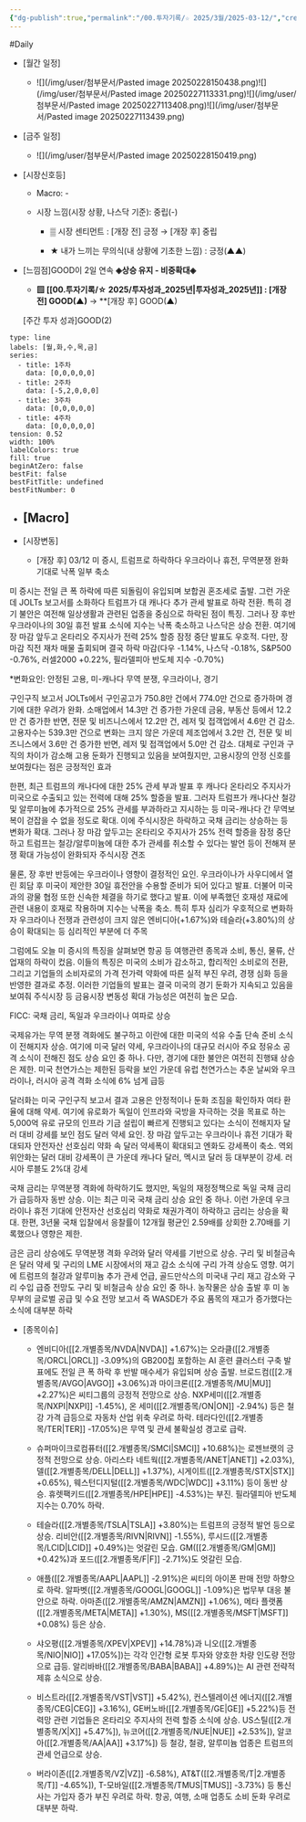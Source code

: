 ```yaml
---
{"dg-publish":true,"permalink":"/00.투자기록/☆ 2025/3월/2025-03-12/","created":"2025-03-12T11:46:27.573+09:00","updated":"2025-06-03T20:07:54.063+09:00"}
---
```


#Daily 


- [월간 일정]
	- ![](/img/user/첨부문서/Pasted image 20250228150438.png)![](/img/user/첨부문서/Pasted image 20250227113331.png)![](/img/user/첨부문서/Pasted image 20250227113408.png)![](/img/user/첨부문서/Pasted image 20250227113439.png)

- [금주 일정]
	- ![](/img/user/첨부문서/Pasted image 20250228150419.png)



- [시장신호등]
	- Macro: -
	  
	- 시장 느낌(시장 상황, 나스닥 기준): 중립(-)
	  
		  
		- ▒ 시장 센티먼트 : [개장 전] 긍정 → [개장 후]  중립
		  
		- ★ 내가 느끼는 무의식(내 상황에 기초한 느낌) : 긍정(▲▲)




- [느낌점]GOOD이 2일 연속 **◈상승 유지 - 비중확대◈** 
	  
	- **▨ [[00.투자기록/☆ 2025/투자성과_2025년\|투자성과_2025년]] : [개장 전] GOOD(▲)** → **[개장 후] GOOD(▲)
	   
	[주간 투자 성과]GOOD(2) 

```chart
type: line
labels: [월,화,수,목,금]
series:
  - title: 1주차
    data: [0,0,0,0,0]
  - title: 2주차
    data: [-5,2,0,0,0]
  - title: 3주차
    data: [0,0,0,0,0]
  - title: 4주차
    data: [0,0,0,0,0]
tension: 0.52
width: 100%
labelColors: true
fill: true
beginAtZero: false
bestFit: false
bestFitTitle: undefined
bestFitNumber: 0
```




- [Macro]
	- 





- [시장변동]
	- [개장 후] 03/12 미 증시, 트럼프로 하락하다 우크라이나 휴전, 무역분쟁 완화 기대로 낙폭 일부 축소

미 증시는 전일 큰 폭 하락에 따른 되돌림이 유입되며 보합권 혼조세로 출발. 그런 가운데 JOLTs 보고서를 소화하다 트럼프가 대 캐나다 추가 관세 발표로 하락 전환. 특히 경기 불안은 여전해 일상생활과 관련된 업종을 중심으로 하락된 점이 특징. 그러나 장 후반 우크라이나의 30일 휴전 발표 소식에 지수는 낙폭 축소하고 나스닥은 상승 전환. 여기에 장 마감 앞두고 온타리오 주지사가 전력 25% 할증 잠정 중단 발표도 우호적. 다만, 장 마감 직전 재차 매물 출회되며 결국 하락 마감(다우 -1.14%, 나스닥 -0.18%, S&P500 -0.76%, 러셀2000 +0.22%, 필라델피아 반도체 지수 -0.70%)

*변화요인: 안정된 고용, 미-캐나다 무역 분쟁, 우크라이나, 경기

구인구직 보고서 JOLTs에서 구인공고가 750.8만 건에서 774.0만 건으로 증가하며 경기에 대한 우려가 완화. 소매업에서 14.3만 건 증가한 가운데 금융, 부동산 등에서 12.2만 건 증가한 반면, 전문 및 비즈니스에서 12.2만 건, 레저 및 접객업에서 4.6만 건 감소. 고용자수는 539.3만 건으로 변화는 크지 않은 가운데 제조업에서 3.2만 건, 전문 및 비즈니스에서 3.6만 건 증가한 반면, 레저 및 접객업에서 5.0만 건 감소. 대체로 구인과 구직의 차이가 감소해 고용 둔화가 진행되고 있음을 보여줬지만, 고용시장의 안정 신호를 보여줬다는 점은 긍정적인 효과

한편, 최근 트럼프의 캐나다에 대한 25% 관세 부과 발표 후 캐나다 온타리오 주지사가 미국으로 수출되고 있는 전력에 대해 25% 할증을 발표. 그러자 트럼프가 캐나다산 철강 및 알루미늄에 추가적으로 25% 관세를 부과하라고 지시하는 등 미국-캐나다 간 무역보복이 걷잡을 수 없을 정도로 확대. 이에 주식시장은 하락하고 국채 금리는 상승하는 등 변화가 확대. 그러나 장 마감 앞두고는 온타리오 주지사가 25% 전력 할증을 잠정 중단하고 트럼프는 철강/알루미늄에 대한 추가 관세를 취소할 수 있다는 발언 등이 전해져 분쟁 확대 가능성이 완화되자 주식시장 견조

물론, 장 후반 반등에는 우크라이나 영향이 결정적인 요인. 우크라이나가 사우디에서 열린 회담 후 미국이 제안한 30일 휴전안을 수용할 준비가 되어 있다고 발표. 더불어 미국과의 광물 협정 또한 신속한 체결을 하기로 했다고 발표. 이에 부족했던 호재성 재료에 관련 내용이 호재로 작용하며 지수는 낙폭을 축소. 특히 투자 심리가 우호적으로 변화하자 우크라이나 전쟁과 관련성이 크지 않은 엔비디아(+1.67%)와 테슬라(+3.80%)의 상승이 확대되는 등 심리적인 부분에 더 주목 

그럼에도 오늘 미 증시의 특징을 살펴보면 항공 등 여행관련 종목과 소비, 통신, 물류, 산업재의 하락이 컸음. 이들의 특징은 미국의 소비가 감소하고, 합리적인 소비로의 전환, 그리고 기업들의 소비자로의 가격 전가력 약화에 따른 실적 부진 우려, 경쟁 심화 등을 반영한 결과로 추정. 이러한 기업들의 발표는 결국 미국의 경기 둔화가 지속되고 있음을 보여줘 주식시장 등 금융시장 변동성 확대 가능성은 여전히 높은 모습.

FICC: 국채 금리, 독일과 우크라이나 여파로 상승

국제유가는 무역 분쟁 격화에도 불구하고 이란에 대한 미국의 석유 수출 단속 준비 소식이 전해지자 상승. 여기에 미국 달러 약세, 우크라이나의 대규모 러시아 주요 정유소 공격 소식이 전해진 점도 상승 요인 중 하나. 다만, 경기에 대한 불안은 여전히 진행돼 상승은 제한. 미국 천연가스는 제한된 등락을 보인 가운데 유럽 천연가스는 추운 날씨와 우크라이나, 러시아 공격 격화 소식에 6% 넘게 급등

달러화는 미국 구인구직 보고서 결과 고용은 안정적이나 둔화 조짐을 확인하자 여타 환율에 대해 약세. 여기에 유로화가 독일이 인프라와 국방을 자극하는 것을 목표로 하는 5,000억 유로 규모의 인프라 기금 설립이 빠르게 진행되고 있다는 소식이 전해지자 달러 대비 강세를 보인 점도 달러 약세 요인. 장 마감 앞두고는 우크라이나 휴전 기대가 확대되자 안전자산 선호심리 약화 속 달러 약세폭이 확대되고 엔화도 강세폭이 축소. 역외 위안화는 달러 대비 강세폭이 큰 가운데 캐나다 달러, 멕시코 달러 등 대부분이 강세. 러시아 루블도 2%대 강세

국채 금리는 무역분쟁 격화에 하락하기도 했지만, 독일의 재정정책으로 독일 국채 금리가 급등하자 동반 상승. 이는 최근 미국 국채 금리 상승 요인 중 하나. 이런 가운데 우크라이나 휴전 기대에 안전자산 선호심리 약화로 채권가격이 하락하고 금리는 상승을 확대. 한편, 3년물 국채 입찰에서 응찰률이 12개월 평균인 2.59배를 상회한 2.70배를 기록했으나 영향은 제한. 

금은 금리 상승에도 무역분쟁 격화 우려와 달러 약세를 기반으로 상승. 구리 및 비철금속은 달러 약세 및 구리의 LME 시장에서의 재고 감소 소식에 구리 가격 상승도 영향. 여기에 트럼프의 철강과 알루미늄 추가 관세 언급, 골드만삭스의 미국내 구리 재고 감소와 구리 수입 급증 전망도 구리 및 비철금속 상승 요인 중 하나. 농작물은 상승 출발 후 미 농무부의 글로벌 공급 및 수요 전망 보고서 즉 WASDE가 주요 품목의 재고가 증가했다는 소식에 대부분 하락




- [종목이슈]
	- 엔비디아([[2.개별종목/NVDA\|NVDA]] +1.67%)는 오라클([[2.개별종목/ORCL\|ORCL]] -3.09%)의 GB200칩 포함하는 AI 훈련 클러스터 구축 발표에도 전일 큰 폭 하락 후 반발 매수세가 유입되며 상승 출발. 브로드컴([[2.개별종목/AVGO\|AVGO]] +3.06%)과 마이크론([[2.개별종목/MU\|MU]] +2.27%)은 씨티그룹의 긍정적 전망으로 상승. NXP세미([[2.개별종목/NXPI\|NXPI]] -1.45%), 온 세미([[2.개별종목/ON\|ON]] -2.94%) 등은 철강 가격 급등으로 자동차 산업 위축 우려로 하락. 테라다인([[2.개별종목/TER\|TER]] -17.05%)은 무역 및 관세 불확실성 경고로 급락.
	  
	- 슈퍼마이크로컴퓨터([[2.개별종목/SMCI\|SMCI]] +10.68%)는 로젠브랫의 긍정적 전망으로 상승. 아리스타 네트웍([[2.개별종목/ANET\|ANET]] +2.03%), 델([[2.개별종목/DELL\|DELL]] +1.37%), 시게이트([[2.개별종목/STX\|STX]] +0.65%), 웨스턴디지털([[2.개별종목/WDC\|WDC]] +3.11%) 등이 동반 상승. 휴렛팩키드([[2.개별종목/HPE\|HPE]] -4.53%)는 부진. 필라델피아 반도체 지수는 0.70% 하락.
	  
	- 테슬라([[2.개별종목/TSLA\|TSLA]] +3.80%)는 트럼프의 긍정적 발언 등으로 상승. 리비안([[2.개별종목/RIVN\|RIVN]] -1.55%), 루시드([[2.개별종목/LCID\|LCID]] +0.49%)는 엇갈린 모습. GM([[2.개별종목/GM\|GM]] +0.42%)과 포드([[2.개별종목/F\|F]] -2.71%)도 엇갈린 모습.
	  
	- 애플([[2.개별종목/AAPL\|AAPL]] -2.91%)은 씨티의 아이폰 판매 전망 하향으로 하락. 알파벳([[2.개별종목/GOOGL\|GOOGL]] -1.09%)은 법무부 대응 불안으로 하락. 아마존([[2.개별종목/AMZN\|AMZN]] +1.06%), 메타 플랫폼([[2.개별종목/META\|META]] +1.30%), MS([[2.개별종목/MSFT\|MSFT]] +0.08%) 등은 상승.
	  
	- 샤오평([[2.개별종목/XPEV\|XPEV]] +14.78%)과 니오([[2.개별종목/NIO\|NIO]] +17.05%])는 각각 인간형 로봇 투자와 양호한 차량 인도량 전망으로 급등. 알리바바([[2.개별종목/BABA\|BABA]] +4.89%)는 AI 관련 전략적 제휴 소식으로 상승.
	  
	- 비스트라([[2.개별종목/VST\|VST]] +5.42%), 컨스텔레이션 에너지([[2.개별종목/CEG\|CEG]] +3.16%), GE버노바([[2.개별종목/GE\|GE]] +5.22%)등 전력망 관련 기업들은 온타리오 주지사의 전력 할증 소식에 상승. US스틸([[2.개별종목/X\|X]] +5.47%]), 뉴코어([[2.개별종목/NUE\|NUE]] +2.53%]), 알코아([[2.개별종목/AA\|AA]] +3.17%]) 등 철강, 철광, 알루미늄 업종은 트럼프의 관세 언급으로 상승.
	  
	- 버라이존([[2.개별종목/VZ\|VZ]] -6.58%), AT&T([[2.개별종목/T\|2.개별종목/T]] -4.65%]), T-모바일([[2.개별종목/TMUS\|TMUS]] -3.73%) 등 통신사는 가입자 증가 부진 우려로 하락. 항공, 여행, 소매 업종도 소비 둔화 우려로 대부분 하락.
